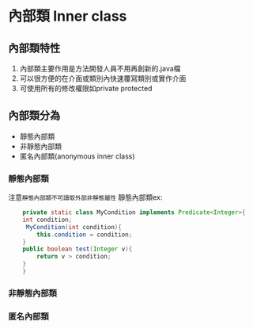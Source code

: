 # 內部類 Inner class
## 內部類特性
1. 內部類主要作用是方法開發人員不用再創新的.java檔
2. 可以很方便的在介面或類別內快速覆寫類別或實作介面
3. 可使用所有的修改權限如private protected

## 內部類分為
- 靜態內部類
- 非靜態內部類
- 匿名內部類(anonymous inner class)

### 靜態內部類
注意`靜態內部類不可讀取外部非靜態屬性`
靜態內部類ex:
```java
    private static class MyCondition implements Predicate<Integer>{
	int condition;
	 MyCondition(int condition){
	    this.condition = condition;
	}
	public boolean test(Integer v){	    
	    return v > condition;
	}
    }
```
### 非靜態內部類

### 匿名內部類
